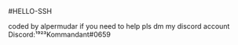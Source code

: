 #HELLO-SSH












coded by alpermudar
if you need to help pls dm my discord account 
Discord:¹⁹²³Kommandant#0659
